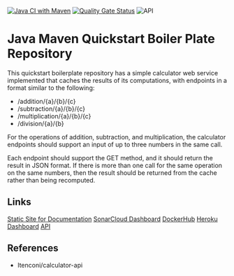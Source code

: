 [![Java CI with Maven](https://github.com/govindarajanv/java-maven-quickstart-actions/actions/workflows/java-maven-api-master.yml/badge.svg)](https://github.com/govindarajanv/java-maven-quickstart-actions/actions/workflows/java-maven-api-master.yml)
[![Quality Gate Status](https://sonarcloud.io/api/project_badges/measure?project=govindarajanv_java-maven-quickstart-actions&metric=alert_status)](https://sonarcloud.io/dashboard?id=govindarajanv_java-maven-quickstart-actions)
![API](https://img.shields.io/website?url=https%3A%2F%2Fjava-maven-quickstart-service.herokuapp.com%2Faddition%2F1%2F2%2F3)

# Java Maven Quickstart Boiler Plate Repository

This quickstart boilerplate repository has a simple calculator web service implemented that caches the results of its computations, with endpoints in a format similar to the following:

- /addition/{a}/{b}/{c}
- /subtraction/{a}/{b}/{c}
- /multiplication/{a}/{b}/{c}
- /division/{a}/{b}

For the operations of addition, subtraction, and multiplication, the calculator endpoints should support an input of up to three numbers in the same call.

Each endpoint should support the GET method, and it should return the result in JSON format. If there is more than one call for the same operation on the same numbers, then the result should be returned from the cache rather than being recomputed.

## Links
[Static Site for Documentation](https://govindarajanv.github.io/java-maven-quickstart-actions/)
[SonarCloud Dashboard](https://sonarcloud.io/dashboard?id=govindarajanv_java-maven-quickstart-actions)
[DockerHub](https://hub.docker.com/repository/docker/govindarajanv/java-maven-quickstart-service/tags?page=1&ordering=last_updated)
[Heroku Dashboard](https://dashboard.heroku.com/apps/java-maven-quickstart-service/activity)
[API](https://java-maven-quickstart-service.herokuapp.com/addition/1/2/3)

## References
- ltenconi/calculator-api

